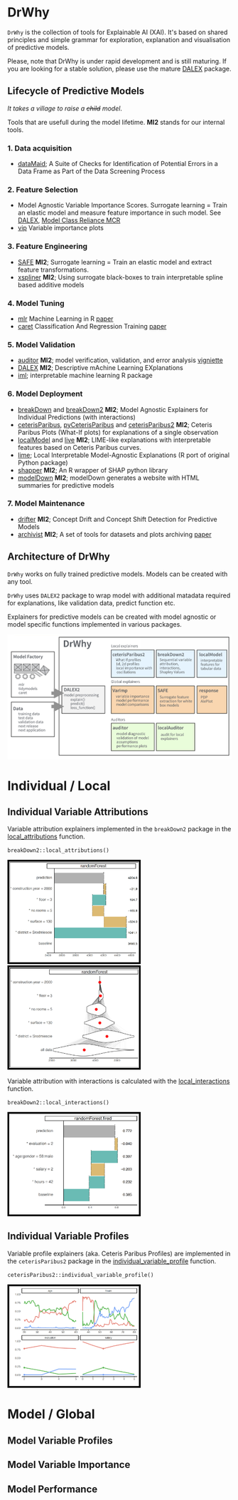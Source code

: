 # DrWhy

`DrWhy` is the collection of tools for Explainable AI (XAI). It's based on shared principles and simple grammar for exploration, explanation and visualisation of predictive models.

Please, note that DrWhy is under rapid development and is still maturing. If you are looking for a stable solution, please use the mature [DALEX](https://github.com/pbiecek/DALEX/) package.

## Lifecycle of Predictive Models

*It takes a village to raise a <del>child</del> model*.

Tools that are usefull during the model lifetime. **MI2** stands for our internal tools.

### 1. Data acquisition

* [dataMaid](https://cran.r-project.org/web/packages/dataMaid/index.html); A Suite of Checks for Identification of Potential Errors in a Data Frame as Part of the Data Screening Process

### 2. Feature Selection

* Model Agnostic Variable Importance Scores. Surrogate learning = Train an elastic model and measure feature importance in such model. See [DALEX](https://github.com/pbiecek/DALEX/), [Model Class Reliance MCR](https://arxiv.org/abs/1801.01489) 
* [vip](https://github.com/koalaverse/vip) Variable importance plots 

### 3. Feature Engineering

* [SAFE](https://github.com/MI2DataLab/SAFE) **MI2**; Surrogate learning = Train an elastic model and extract feature transformations. 
* [xspliner](https://github.com/ModelOriented/xspliner) **MI2**; Using surrogate black-boxes to train interpretable spline based additive models 

### 4. Model Tuning

* [mlr](https://github.com/mlr-org/mlr) Machine Learning in R [paper](http://jmlr.org/papers/v17/15-066.html)
* [caret](https://github.com/topepo/caret) Classification And Regression Training [paper](https://www.jstatsoft.org/article/view/v028i05)

### 5. Model Validation

* [auditor](https://github.com/MI2DataLab/auditor) **MI2**; model verification, validation, and error analysis [vigniette](https://mi2datalab.github.io/auditor/articles/model_performance_audit.html)
* [DALEX](https://github.com/pbiecek/DALEX/) **MI2**; Descriptive mAchine Learning EXplanations
* [iml](https://github.com/christophM/iml); interpretable machine learning R package


### 6. Model Deployment

* [breakDown](https://github.com/pbiecek/breakDown) and [breakDown2](https://github.com/ModelOriented/breakDown2) **MI2**; Model Agnostic Explainers for Individual Predictions (with interactions)
* [ceterisParibus](https://github.com/pbiecek/ceterisParibus), [pyCeterisParibus](https://github.com/ModelOriented/pyCeterisParibus) and [ceterisParibus2](https://github.com/ModelOriented/ceterisParibus2) **MI2**; Ceteris Paribus Plots (What-If plots) for explanations of a single observation
* [localModel](https://github.com/ModelOriented/localModel) and [live](https://github.com/MI2DataLab/live/) **MI2**; 
LIME-like explanations with interpretable features based on Ceteris Paribus curves. 
* [lime](https://github.com/thomasp85/lime); Local Interpretable Model-Agnostic Explanations (R port of original Python package)
* [shapper](https://github.com/ModelOriented/shapper) **MI2**; An R wrapper of SHAP python library
* [modelDown](https://github.com/MI2DataLab/modelDown) **MI2**; modelDown generates a website with HTML summaries for predictive models

### 7. Model Maintenance

* [drifter](https://github.com/ModelOriented/drifter) **MI2**; Concept Drift and Concept Shift Detection for Predictive Models
* [archivist](https://github.com/pbiecek/archivist) **MI2**; A set of tools for datasets and plots archiving [paper](http://doi.org/10.18637/jss.v082.i11)

## Architecture of DrWhy

`DrWhy` works on fully trained predictive models. Models can be created with any tool. 

`DrWhy` uses `DALEX2` package to wrap model with additional matadata required for explanations, like validation data, predict function etc.

Explainers for predictive models can be created with model agnostic or model specific functions implemented in various packages.


![Architecture of DrWhy](images/DrWhy.png)

# Individual / Local

## Individual Variable Attributions

Variable attribution explainers implemented in the `breakDown2` package in the [local_attributions](https://pbiecek.github.io/breakDown2/reference/local_attributions.html) function.

```
breakDown2::local_attributions()
```

<img width="300px" src="images/local_attributions_1.jpg"/>
&nbsp;&nbsp;<img width="300px" src="images/local_attributions_2.jpg"/>

Variable attribution with interactions is calculated with the  [local_interactions](https://pbiecek.github.io/breakDown2/reference/local_interactions.html) function.

```
breakDown2::local_interactions()
```

<img width="300px" src="images/local_interactions_1.jpg"/>


## Individual Variable Profiles

Variable profile explainers (aka. Ceteris Paribus Profiles) are implemented in the `ceterisParibus2` package in the [individual_variable_profile](https://pbiecek.github.io/ceterisParibus2/reference/individual_variable_profile.html) function.

```
ceterisParibus2::individual_variable_profile()
```

<img width="300px" src="images/local_profile_1.jpg"/>

# Model / Global

## Model Variable Profiles

## Model Variable Importance

## Model Performance


